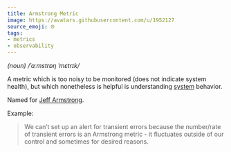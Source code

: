 ```yaml
---
title: Armstrong Metric
image: https://avatars.githubusercontent.com/u/1952127
source_emoji: 🌐
tags:
- metrics
- observability
---
```


_(noun) /ˈɑːmstrɒŋ ˈmɛtrɪk/_

A metric which is too noisy to be monitored (does not indicate system health), but which nonetheless is helpful is understanding [system](https://www.joshbeckman.org/notes/principles-of-system) behavior.

Named for [Jeff Armstrong](https://github.com/MahlerFive).

Example:

> We can’t set up an alert for transient errors because the number/rate of transient errors is an Armstrong metric - it fluctuates outside of our control and sometimes for desired reasons.
